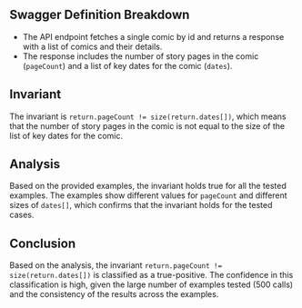 ## Swagger Definition Breakdown
- The API endpoint fetches a single comic by id and returns a response with a list of comics and their details.
- The response includes the number of story pages in the comic (`pageCount`) and a list of key dates for the comic (`dates`).

## Invariant
The invariant is `return.pageCount != size(return.dates[])`, which means that the number of story pages in the comic is not equal to the size of the list of key dates for the comic.

## Analysis
Based on the provided examples, the invariant holds true for all the tested examples. The examples show different values for `pageCount` and different sizes of `dates[]`, which confirms that the invariant holds for the tested cases.

## Conclusion
Based on the analysis, the invariant `return.pageCount != size(return.dates[])` is classified as a true-positive. The confidence in this classification is high, given the large number of examples tested (500 calls) and the consistency of the results across the examples.
